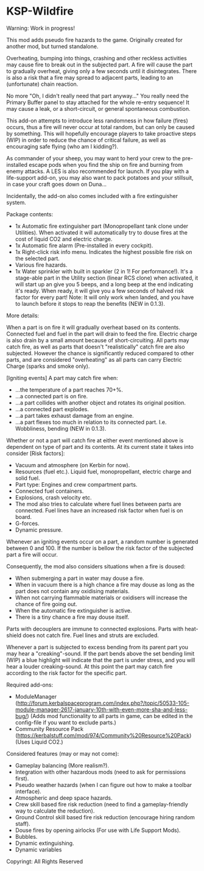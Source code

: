 # KSP-Wildfire

Warning: Work in progress!


 This mod adds pseudo fire hazards to the game. Originally created for another mod, but turned standalone.

Overheating, bumping into things, crashing and other reckless activities may cause fire to break out in the subjected part. A fire will cause the part to gradually overheat, giving only a few seconds until it disintegrates. There is also a risk that a fire may spread to adjacent parts, leading to an (unfortunate) chain reaction.

No more "Oh, I didn't really need that part anyway..." You really need the Primary Buffer panel to stay attached for the whole re-entry sequence! It may cause a leak, or a short-circuit, or general spontaneous combustion.

This add-on attempts to introduce less randomness in how failure (fires) occurs, thus a fire will never occur at total random, but can only be caused by something. This will hopefully encourage players to take proactive steps (WIP) in order to reduce the chance of critical failure, as well as encouraging safe flying (who am I kidding?).

As commander of your sheep, you may want to herd your crew to the pre-installed escape pods when you find the ship on fire and burning from enemy attacks. A LES is also recommended for launch. If you play with a life-support add-on, you may also want to pack potatoes and your stillsuit, in case your craft goes down on Duna...

Incidentally, the add-on also comes included with a fire extinguisher system. 

Package contents:
- 1x Automatic fire extinguisher part (Monopropellant tank clone under Utilities). When activated it will automatically try to douse fires at the cost of liquid CO2 and electric charge.
- 1x Automatic fire alarm (Pre-installed in every cockpit).
- 1x Right-click risk info menu. Indicates the highest possible fire risk on the selected part.
- Various fire hazards.
- 1x Water sprinkler with built in sparkler (2 in 1! For performance!). It's a stage-able part in the Utility section (linear RCS clone) when activated, it will start up an give you 5 beeps, and a long beep at the end indicating it's ready. When ready, it will give you a few seconds of halved risk factor for every part! Note: It will only work when landed, and you have to launch before it stops to reap the benefits (NEW in 0.1.3).




More details:

When a part is on fire it will gradually overheat based on its contents. Connected fuel and fuel in the part will drain to feed the fire. Electric charge is also drain by a small amount because of short-circuiting. All parts may catch fire, as well as parts that doesn't "realistically" catch fire are also subjected. However the chance is significantly reduced compared to other parts, and are considered "overheating" as all parts can carry Electric Charge (sparks and smoke only).

[Igniting events] A part may catch fire when:

- ...the temperature of a part reaches 70+%.
- ...a connected part is on fire.
- ...a part collides with another object and rotates its original position.
- ...a connected part explodes.
- ...a part takes exhaust damage from an engine.
- ...a part flexes too much in relation to its connected part. I.e. Wobbliness, bending (NEW in 0.1.3).

Whether or not a part will catch fire at either event mentioned above is dependent on type of part and its contents. At its current state it takes into consider [Risk factors]:

- Vacuum and atmosphere (on Kerbin for now).
- Resources (fuel etc.). Liquid fuel, monopropellant, electric charge and solid fuel.
- Part type: Engines and crew compartment parts.
- Connected fuel containers.
- Explosions, crash velocity etc.
- The mod also tries to calculate where fuel lines between parts are connected. Fuel lines have an increased risk factor when fuel is on board.
- G-forces.
- Dynamic pressure.

Whenever an igniting events occur on a part, a random number is generated between 0 and 100. If the number is bellow the risk factor of the subjected part a fire will occur.

Consequently, the mod also considers situations when a fire is doused:

- When submerging a part in water may douse a fire.
- When in vacuum there is a high chance a fire may douse as long as the part does not contain any oxidising materials.
- When not carrying flammable materials or oxidisers will increase the chance of fire going out.
- When the automatic fire extinguisher is active.
- There is a tiny chance a fire may douse itself.

Parts with decouplers are immune to connected explosions. Parts with heat-shield does not catch fire. Fuel lines and struts are excluded.

Whenever a part is subjected to excess bending from its parent part you may hear a "creaking"-sound. If the part bends above the set bending limit (WIP) a blue highlight will indicate that the part is under stress, and you will hear a louder creaking-sound. At this point the part may catch fire according to the risk factor for the specific part.


Required add-ons:
- ModuleManager (http://forum.kerbalspaceprogram.com/index.php?/topic/50533-105-module-manager-2617-january-10th-with-even-more-sha-and-less-bug/) (Adds mod functionality to all parts in game, can be edited in the config-file if you want to exclude parts.)
- Community Resource Pack (https://kerbalstuff.com/mod/974/Community%20Resource%20Pack) (Uses Liquid CO2.)


Considered features (may or may not come):
- Gameplay balancing (More realism?).
- Integration with other hazardous mods (need to ask for permissions first).
- Pseudo weather hazards (when I can figure out how to make a toolbar interface).
- Atmospheric and deep space hazards.
- Crew skill based fire risk reduction (need to find a gameplay-friendly way to calculate the reduction).
- Ground Control skill based fire risk reduction (encourage hiring random staff).
- Douse fires by opening airlocks (For use with Life Support Mods).
- Bubbles.
- Dynamic extinguishing.
- Dynamic variables


Copyringt: All Rights Reserved
